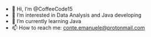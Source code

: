 - 👋 Hi, I’m @CoffeeCode15
- 👀 I’m interested in Data Analysis and Java developing
- 🌱 I’m currently learning Java
- 📫 How to reach me: conte.emanuele@protonmail.com
